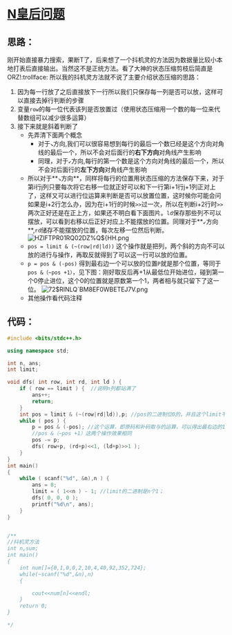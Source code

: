 # [N皇后问题](http://acm.hdu.edu.cn/showproblem.php?pid=2553)
## 思路：
刚开始直接暴力搜索，果断T了，后来想了一个抖机灵的方法因为数据量比较小本地打表后直接输出。当然这不是正统方法。看了大神的状态压缩剪枝后简直是ORZ!:trollface:
所以我的抖机灵方法就不说了主要介绍状态压缩的思路：
1. 因为每一行放了之后直接放下一行所以我们只保存每一列是否可以放，这样可以直接去掉行判断的步骤
2. 变量`row`的每一位代表该列是否放置过（使用状态压缩用一个数的每一位来代替数组可以减少很多运算）
3. 接下来就是斜着判断了
	+ 先弄清下面两个概念
		+ 对于`↘`方向,我们可以很容易想到每行的最后一个数已经是这个方向对角线的最后一个，所以不会对后面行的**右下方向**对角线产生影响
		+ 同理，对于`↙`方向,每行的第一个数是这个方向对角线的最后一个，所以不会对后面行的**左下方向**对角线产生影响
	+ 所以对于**`↘`方向**，同样将每行的位置用状态压缩的方法保存下来，对于第i行j列只要每次将它右移一位就正好可以和下一行第i+1行j+1列正对上了，这样又可以进行位运算来判断是否可以放置位置，这时候你可能会问如果是i+2行怎么办，因为在i+1行的时候`>>`过一次，所以在判断i+2行时`>>`两次正好还是在正上方，如果还不明白看下面图片。`ld`保存那些列不可以摆放，可以看到右移以后正好对应上不能摆放的位置。同理对于**`↙`方向**,`rd`储存不能摆放的位置，每次左移一位然后判断。
	![HZIFTPR01`RQ02DZ%Q`${HH.png](http://www.xluos.com/usr/uploads/2017/11/1022983813.png)
	+ `pos = limit & (~(row|rd|ld))` 这个操作就是把列，两个斜的方向不可以放的进行与操作，再取反就得到了可以这一行可以放的位置。
	+ `p = pos & (-pos)` 得到最右边一个可以放的位置`P`就是那个位置，等同于`pos &（~pos +1）`，见下图：刚好取反后再+1从最低位开始进位，碰到第一个0停止进位，这个0的位置就是原数第一个1，两者相与就只留下了这一位。
	![72$RINLQ`BM8EF0WBETEJ7V.png](http://www.xluos.com/usr/uploads/2017/11/3071694204.png)
	+ 其他操作看代码注释

## 代码：
```cpp
#include <bits/stdc++.h>

using namespace std;

int n, ans;
int limit;

void dfs( int row, int rd, int ld ) {
    if ( row == limit ) {  //说明n列都站满了
        ans++;
        return;
    }
    int pos = limit & (~(row|rd|ld)),p; //pos的二进制位0的，并且这个limit不能省，limit保证了pos高于n的位为0
    while ( pos ) {
        p = pos & (-pos); //这个运算，即原码和补码取与的运算，可以得出最右边的1；
        //pos &（~pos +1）这两个操作效果相同
        pos -= p;
        dfs( row+p, (rd+p)<<1, (ld+p)>>1 );
    }
}
int main()
{
    while ( scanf("%d", &n),n ) {
        ans = 0;
        limit = ( 1<<n ) - 1; //limit的二进制是n个1；
        dfs( 0, 0, 0 );
        printf("%d\n", ans);
    }
}


/**
//抖机灵方法
int n,sum;
int main()
{
    int num[]={0,1,0,0,2,10,4,40,92,352,724};
    while(~scanf("%d",&n),n)
    {

        cout<<num[n]<<endl;
    }
    return 0;
}

*/

```
